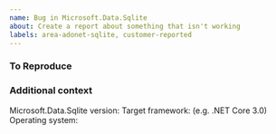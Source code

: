 ```yaml
---
name: Bug in Microsoft.Data.Sqlite
about: Create a report about something that isn't working
labels: area-adonet-sqlite, customer-reported
---
```


<!-- Describe what isn't working as expected -->



### To Reproduce

<!--
What steps can we follow to reproduce the issue?

We ❤ code! Include a complete code listing or attach a simplified project

``` C#
Console.WriteLine("Hello, World!");
```

Got Exceptions? Include both the message and the stack trace
-->



### Additional context

Microsoft.Data.Sqlite version:
Target framework: (e.g. .NET Core 3.0)
Operating system:
